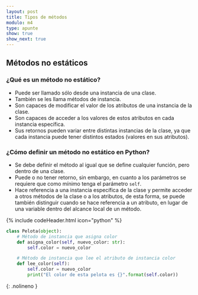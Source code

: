 ```yaml
---
layout: post
title: Tipos de métodos
modulo: m4
type: apunte
show: true
show_next: true
---
```


## Métodos no estáticos

### ¿Qué es un método no estático?

- Puede ser llamado sólo desde una instancia de una clase.
- También se les llama métodos de instancia.
- Son capaces de modificar el valor de los atributos de una instancia de la clase.
- Son capaces de acceder a los valores de estos atributos en cada instancia específica.
- Sus retornos pueden variar entre distintas instancias de la clase, ya que cada instancia puede tener distintos estados (valores en sus atributos).

### ¿Cómo definir un método no estático en Python?

- Se debe definir el método al igual que se define cualquier función, pero dentro de una clase.
- Puede o no tener retorno, sin embargo, en cuanto a los parámetros se requiere que como mínimo tenga el parámetro `self`.
- Hace referencia a una instancia específica de la clase y permite acceder a otros métodos de la clase o a los atributos, de esta forma, se puede también distinguir cuando se hace referencia a un atributo, en lugar de una variable dentro del alcance local de un método.

{% include codeHeader.html icon="python" %}
```py
class Pelota(object):
	# Método de instancia que asigna color
	def asigna_color(self, nuevo_color: str):
		self.color = nuevo_color

	# Método de instancia que lee el atributo de instancia color
	def lee_color(self):
		self.color = nuevo_color
		print("El color de esta pelota es {}".format(self.color))
```
{: .nolineno }

